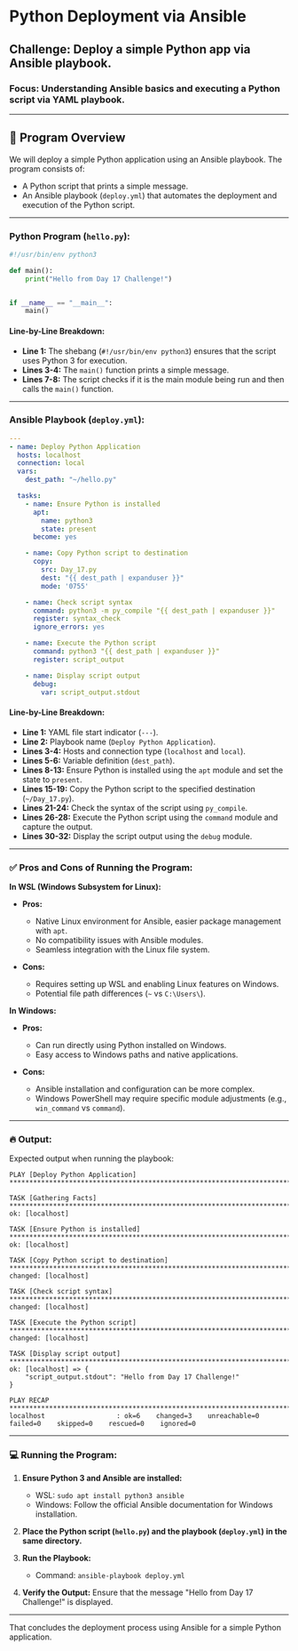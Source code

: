# Python Deployment via Ansible

## Challenge: Deploy a simple Python app via Ansible playbook.

### Focus: Understanding Ansible basics and executing a Python script via YAML playbook.

---

## 📜 Program Overview

We will deploy a simple Python application using an Ansible playbook. The program consists of:

* A Python script that prints a simple message.
* An Ansible playbook (`deploy.yml`) that automates the deployment and execution of the Python script.

---

### Python Program (`hello.py`):

```python
#!/usr/bin/env python3

def main():
    print("Hello from Day 17 Challenge!")


if __name__ == "__main__":
    main()
```

#### Line-by-Line Breakdown:

* **Line 1:** The shebang (`#!/usr/bin/env python3`) ensures that the script uses Python 3 for execution.
* **Lines 3-4:** The `main()` function prints a simple message.
* **Lines 7-8:** The script checks if it is the main module being run and then calls the `main()` function.

---

### Ansible Playbook (`deploy.yml`):

```yaml
---
- name: Deploy Python Application
  hosts: localhost
  connection: local
  vars:
    dest_path: "~/hello.py"

  tasks:
    - name: Ensure Python is installed
      apt:
        name: python3
        state: present
      become: yes

    - name: Copy Python script to destination
      copy:
        src: Day_17.py
        dest: "{{ dest_path | expanduser }}"
        mode: '0755'

    - name: Check script syntax
      command: python3 -m py_compile "{{ dest_path | expanduser }}"
      register: syntax_check
      ignore_errors: yes

    - name: Execute the Python script
      command: python3 "{{ dest_path | expanduser }}"
      register: script_output

    - name: Display script output
      debug:
        var: script_output.stdout
```

#### Line-by-Line Breakdown:

* **Line 1:** YAML file start indicator (`---`).
* **Line 2:** Playbook name (`Deploy Python Application`).
* **Lines 3-4:** Hosts and connection type (`localhost` and `local`).
* **Lines 5-6:** Variable definition (`dest_path`).
* **Lines 8-13:** Ensure Python is installed using the `apt` module and set the state to `present`.
* **Lines 15-19:** Copy the Python script to the specified destination (`~/Day_17.py`).
* **Lines 21-24:** Check the syntax of the script using `py_compile`.
* **Lines 26-28:** Execute the Python script using the `command` module and capture the output.
* **Lines 30-32:** Display the script output using the `debug` module.

---

### ✅ Pros and Cons of Running the Program:

**In WSL (Windows Subsystem for Linux):**

* **Pros:**

  * Native Linux environment for Ansible, easier package management with `apt`.
  * No compatibility issues with Ansible modules.
  * Seamless integration with the Linux file system.

* **Cons:**

  * Requires setting up WSL and enabling Linux features on Windows.
  * Potential file path differences (`~` vs `C:\Users\`).

**In Windows:**

* **Pros:**

  * Can run directly using Python installed on Windows.
  * Easy access to Windows paths and native applications.

* **Cons:**

  * Ansible installation and configuration can be more complex.
  * Windows PowerShell may require specific module adjustments (e.g., `win_command` vs `command`).

---

### 🔥 Output:

Expected output when running the playbook:

```
PLAY [Deploy Python Application] **************************************************************************************************

TASK [Gathering Facts] ************************************************************************************************************
ok: [localhost]

TASK [Ensure Python is installed] *************************************************************************************************
ok: [localhost]

TASK [Copy Python script to destination] ******************************************************************************************
changed: [localhost]

TASK [Check script syntax] ********************************************************************************************************
changed: [localhost]

TASK [Execute the Python script] **************************************************************************************************
changed: [localhost]

TASK [Display script output] ******************************************************************************************************
ok: [localhost] => {
    "script_output.stdout": "Hello from Day 17 Challenge!"
}

PLAY RECAP *************************************************************************************************************************
localhost                  : ok=6    changed=3    unreachable=0    failed=0    skipped=0    rescued=0    ignored=0
```

---

### 💻 Running the Program:

1. **Ensure Python 3 and Ansible are installed:**

   * WSL: `sudo apt install python3 ansible`
   * Windows: Follow the official Ansible documentation for Windows installation.

2. **Place the Python script (`hello.py`) and the playbook (`deploy.yml`) in the same directory.**

3. **Run the Playbook:**

   * Command: `ansible-playbook deploy.yml`

4. **Verify the Output:** Ensure that the message "Hello from Day 17 Challenge!" is displayed.

---

That concludes the deployment process using Ansible for a simple Python application.
